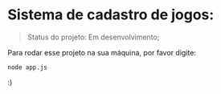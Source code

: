 # Sistema de cadastro de jogos:

> Status do projeto: Em desenvolvimento;

Para rodar esse projeto na sua máquina, por favor digite:

```
node app.js 
```
:)